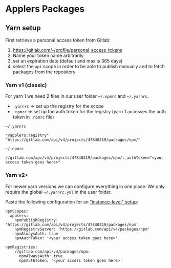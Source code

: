 # Applers Packages

## Yarn setup

First retrieve a personal access token from Gitlab:
1. https://gitlab.com/-/profile/personal_access_tokens
2. Name your token name arbitrarily
3. set an expiration date (default and max is 365 days)
4. select the `api` scope in order to be able to publish manually and to fetch packages from the repository

### Yarn v1 (classic)

For yarn 1 we need 2 files in our user folder `~/.npmrc` and `~/.yarnrc`.
- `.yarnrc` => set up the registry for the scope
- `.npmrc` => set up the auth token for the registry (yarn 1 accesses the auth token in `.npmrc` file)

`~/.yarnrc`
```
"@applers:registry" "https://gitlab.com/api/v4/projects/47840319/packages/npm/"
```

`~/.npmrc`
```
//gitlab.com/api/v4/projects/47840319/packages/npm/:_authToken="<your access token goes here>"
```

### Yarn v2+

For newer yarn versions we can configure everything in one place. We only require the global `~/.yarnrc.yml` in the user folder.

Paste the following configuration for an ["instance-level" setup](https://docs.gitlab.com/ee/user/packages/yarn_repository/#install-from-the-instance-level):
```
npmScopes:
  applers:
    npmPublishRegistry: 'https://gitlab.com/api/v4/projects/47840319/packages/npm'
    npmRegistryServer: 'https://gitlab.com/api/v4/packages/npm'
    npmAlwaysAuth: true
    npmAuthToken: '<your access token goes here>'

npmRegistries:
    //gitlab.com/api/v4/packages/npm:
      npmAlwaysAuth: true
      npmAuthToken: '<your access token goes here>'
```

